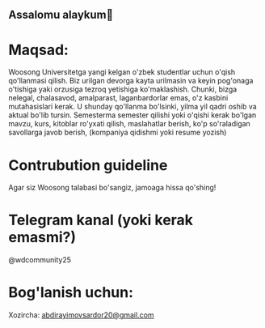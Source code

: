 ## Assalomu alaykum👋

# Maqsad: 
Woosong Universitetga yangi kelgan o'zbek studentlar uchun o'qish qo'llanmasi qilish. Biz urilgan devorga kayta urilmasin va keyin pog'onaga o'tishiga yaki orzusiga tezroq yetishiga ko'maklashish.
Chunki, bizga nelegal, chalasavod, amalparast, laganbardorlar emas, o'z kasbini mutahasislari kerak. U shunday qo'llanma bo'lsinki, yilma yil qadri oshib va aktual bo'lib tursin.
Semesterma semester qilishi yoki o'qishi kerak bo'lgan mavzu, kurs, kitoblar ro'yxati qilish, maslahatlar berish, ko'p so'raladigan savollarga javob berish, (kompaniya qidishmi yoki resume yozish)

# Contrubution guideline
Agar siz Woosong talabasi bo'sangiz, jamoaga hissa qo'shing!

# Telegram kanal (yoki kerak emasmi?)
@wdcommunity25

# Bog'lanish uchun: 
Xozircha: abdirayimovsardor20@gmail.com

<!--

**Here are some ideas to get you started:**

🙋‍♀️ A short introduction - what is your organization all about?
🌈 Contribution guidelines - how can the community get involved?
👩‍💻 Useful resources - where can the community find your docs? Is there anything else the community should know?
🍿 Fun facts - what does your team eat for breakfast?
🧙 Remember, you can do mighty things with the power of [Markdown](https://docs.github.com/github/writing-on-github/getting-started-with-writing-and-formatting-on-github/basic-writing-and-formatting-syntax)
-->

